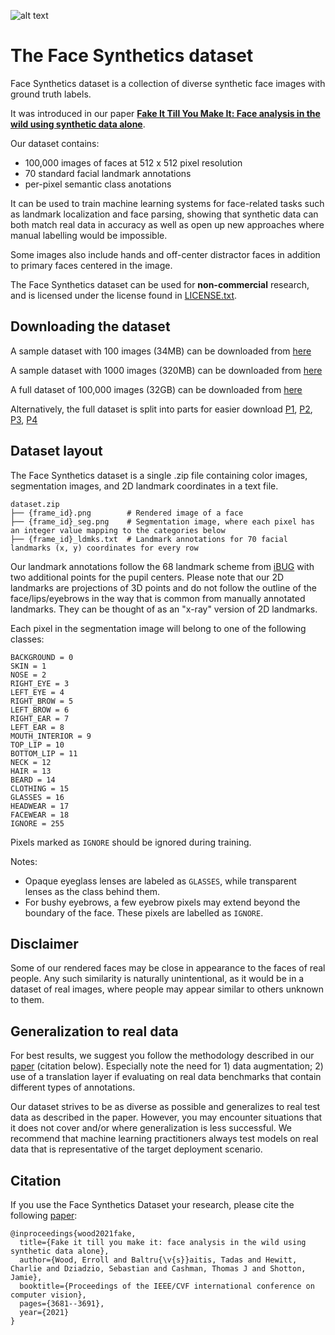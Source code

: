 ![alt text](docs/img/dataset_samples_2.jpg)

# The Face Synthetics dataset

Face Synthetics dataset is a collection of diverse synthetic face images with ground truth labels.

It was introduced in our paper [**Fake It Till You Make It: Face analysis in the wild using synthetic data alone**](https://microsoft.github.io/FaceSynthetics/).

Our dataset contains:
- 100,000 images of faces at 512 x 512 pixel resolution
- 70 standard facial landmark annotations
- per-pixel semantic class anotations

It can be used to train machine learning systems for face-related tasks such as landmark localization and face parsing, showing that synthetic data can both match real data in accuracy as well as open up new approaches where manual labelling would be impossible.

Some images also include hands and off-center distractor faces in addition to primary faces centered in the image.

The Face Synthetics dataset can be used for **non-commercial** research, and is licensed under the license found in [LICENSE.txt](LICENSE.txt).

## Downloading the dataset

A sample dataset with 100 images (34MB) can be downloaded from [here](https://facesyntheticspubwedata.z6.web.core.windows.net/iccv-2021/dataset_100.zip)

A sample dataset with 1000 images (320MB) can be downloaded from [here](https://facesyntheticspubwedata.z6.web.core.windows.net/iccv-2021/dataset_1000.zip)

A full dataset of 100,000 images (32GB) can be downloaded from [here](https://facesyntheticspubwedata.z6.web.core.windows.net/iccv-2021/dataset_100000.zip)

Alternatively, the full dataset is split into parts for easier download [P1](https://facesyntheticspubwedata.z6.web.core.windows.net/iccv-2021/dataset_100000.zip.001), [P2](https://facesyntheticspubwedata.z6.web.core.windows.net/iccv-2021/dataset_100000.zip.002), [P3](https://facesyntheticspubwedata.z6.web.core.windows.net/iccv-2021/dataset_100000.zip.003), [P4](https://facesyntheticspubwedata.z6.web.core.windows.net/iccv-2021/dataset_100000.zip.004)

## Dataset layout

The Face Synthetics dataset is a single .zip file containing color images, segmentation images, and 2D landmark coordinates in a text file.

```
dataset.zip
├── {frame_id}.png        # Rendered image of a face
├── {frame_id}_seg.png    # Segmentation image, where each pixel has an integer value mapping to the categories below
├── {frame_id}_ldmks.txt  # Landmark annotations for 70 facial landmarks (x, y) coordinates for every row
```

Our landmark annotations follow the 68 landmark scheme from [iBUG](https://ibug.doc.ic.ac.uk/resources/300-W/) with two additional points for the pupil centers.
Please note that our 2D landmarks are projections of 3D points and do not follow the outline of the face/lips/eyebrows in the way that is common from manually annotated landmarks.
They can be thought of as an "x-ray" version of 2D landmarks.

Each pixel in the segmentation image will belong to one of the following classes:
```
BACKGROUND = 0
SKIN = 1
NOSE = 2
RIGHT_EYE = 3
LEFT_EYE = 4
RIGHT_BROW = 5
LEFT_BROW = 6
RIGHT_EAR = 7
LEFT_EAR = 8
MOUTH_INTERIOR = 9
TOP_LIP = 10
BOTTOM_LIP = 11
NECK = 12
HAIR = 13
BEARD = 14
CLOTHING = 15
GLASSES = 16
HEADWEAR = 17
FACEWEAR = 18
IGNORE = 255
```

Pixels marked as `IGNORE` should be ignored during training.

Notes:
* Opaque eyeglass lenses are labeled as `GLASSES`, while transparent lenses as the class behind them.
* For bushy eyebrows, a few eyebrow pixels may extend beyond the boundary of the face. These pixels are labelled as `IGNORE`.

## Disclaimer

Some of our rendered faces may be close in appearance to the faces of real people.  Any such similarity is naturally unintentional, as it would be in a dataset of real images, where people may appear similar to others unknown to them.


## Generalization to real data

For best results, we suggest you follow the methodology described in our [paper](https://arxiv.org/abs/2109.15102) (citation below). Especially note the need for 1) data augmentation; 2) use of a translation layer if evaluating on real data benchmarks that contain different types of annotations.

Our dataset strives to be as diverse as possible and generalizes to real test data as described in the paper. However, you may encounter situations that it does not cover and/or where generalization is less successful. We recommend that machine learning practitioners always test models on real data that is representative of the target deployment scenario.


## Citation

If you use the Face Synthetics Dataset your research, please cite the following [paper](https://arxiv.org/abs/2109.15102):


```
@inproceedings{wood2021fake,
  title={Fake it till you make it: face analysis in the wild using synthetic data alone},
  author={Wood, Erroll and Baltru{\v{s}}aitis, Tadas and Hewitt, Charlie and Dziadzio, Sebastian and Cashman, Thomas J and Shotton, Jamie},
  booktitle={Proceedings of the IEEE/CVF international conference on computer vision},
  pages={3681--3691},
  year={2021}
}
```
